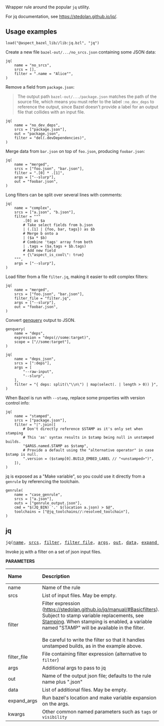 <!-- Generated with Stardoc: http://skydoc.bazel.build -->

Wrapper rule around the popular `jq` utility.

For jq documentation, see https://stedolan.github.io/jq/.

## Usage examples

```starlark
load("@aspect_bazel_lib//lib:jq.bzl", "jq")
```

Create a new file `bazel-out/.../no_srcs.json` containing some JSON data:
```starlark
jq(
    name = "no_srcs",
    srcs = [],
    filter = ".name = "Alice"",
)
```

Remove a field from `package.json`:

> The output path `bazel-out/.../package.json` matches the path of the source file,
> which means you must refer to the label `:no_dev_deps` to reference the output,
> since Bazel doesn't provide a label for an output file that collides with an input file.

```starlark
jq(
    name = "no_dev_deps",
    srcs = ["package.json"],
    out = "package.json",
    filter = "del(.devDependencies)",
)
```

Merge data from `bar.json` on top of `foo.json`, producing `foobar.json`:
```starlark
jq(
    name = "merged",
    srcs = ["foo.json", "bar.json"],
    filter = ".[0] * .[1]",
    args = ["--slurp"],
    out = "foobar.json",
)
```

Long filters can be split over several lines with comments:
```starlark
jq(
    name = "complex",
    srcs = ["a.json", "b.json"],
    filter = """
        .[0] as $a
        # Take select fields from b.json
        | (.[1] | {foo, bar, tags}) as $b
        # Merge b onto a
        | ($a * $b)
        # Combine 'tags' array from both
        | .tags = ($a.tags + $b.tags)
        # Add new field
        + {\"aspect_is_cool\": true}
    """,
    args = ["--slurp"],
)
```

Load filter from a file `filter.jq`, making it easier to edit complex filters:
```starlark
jq(
    name = "merged",
    srcs = ["foo.json", "bar.json"],
    filter_file = "filter.jq",
    args = ["--slurp"],
    out = "foobar.json",
)
```

Convert [genquery](https://bazel.build/reference/be/general#genquery) output to JSON.
```starlark
genquery(
    name = "deps",
    expression = "deps(//some:target)",
    scope = ["//some:target"],
)

jq(
    name = "deps_json",
    srcs = [":deps"],
    args = [
        "--raw-input",
        "--slurp",
    ],
    filter = "{ deps: split(\"\\n\") | map(select(. | length > 0)) }",
)
```

When Bazel is run with `--stamp`, replace some properties with version control info:
```starlark
jq(
    name = "stamped",
    srcs = ["package.json"],
    filter = "|".join([
        # Don't directly reference $STAMP as it's only set when stamping
        # This 'as' syntax results in $stamp being null in unstamped builds.
        "$ARGS.named.STAMP as $stamp",
        # Provide a default using the "alternative operator" in case $stamp is null.
        ".version = ($stamp[0].BUILD_EMBED_LABEL // "<unstamped>")",
    ]),
)
```

jq is exposed as a "Make variable", so you could use it directly from a `genrule` by referencing the toolchain.

```starlark
genrule(
    name = "case_genrule",
    srcs = ["a.json"],
    outs = ["genrule_output.json"],
    cmd = "$(JQ_BIN) '.' $(location a.json) > $@",
    toolchains = ["@jq_toolchains//:resolved_toolchain"],
)
```

<a id="jq"></a>

## jq

<pre>
jq(<a href="#jq-name">name</a>, <a href="#jq-srcs">srcs</a>, <a href="#jq-filter">filter</a>, <a href="#jq-filter_file">filter_file</a>, <a href="#jq-args">args</a>, <a href="#jq-out">out</a>, <a href="#jq-data">data</a>, <a href="#jq-expand_args">expand_args</a>, <a href="#jq-kwargs">kwargs</a>)
</pre>

Invoke jq with a filter on a set of json input files.

**PARAMETERS**


| Name  | Description | Default Value |
| :------------- | :------------- | :------------- |
| <a id="jq-name"></a>name |  Name of the rule   |  none |
| <a id="jq-srcs"></a>srcs |  List of input files. May be empty.   |  none |
| <a id="jq-filter"></a>filter |  Filter expression (https://stedolan.github.io/jq/manual/#Basicfilters). Subject to stamp variable replacements, see [Stamping](./stamping.md). When stamping is enabled, a variable named "STAMP" will be available in the filter.<br><br>Be careful to write the filter so that it handles unstamped builds, as in the example above.   |  `None` |
| <a id="jq-filter_file"></a>filter_file |  File containing filter expression (alternative to `filter`)   |  `None` |
| <a id="jq-args"></a>args |  Additional args to pass to jq   |  `[]` |
| <a id="jq-out"></a>out |  Name of the output json file; defaults to the rule name plus ".json"   |  `None` |
| <a id="jq-data"></a>data |  List of additional files. May be empty.   |  `[]` |
| <a id="jq-expand_args"></a>expand_args |  Run bazel's location and make variable expansion on the args.   |  `False` |
| <a id="jq-kwargs"></a>kwargs |  Other common named parameters such as `tags` or `visibility`   |  none |


